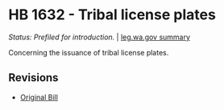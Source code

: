 # HB 1632 - Tribal license plates
*Status: Prefiled for introduction.* | [leg.wa.gov summary](https://app.leg.wa.gov/billsummary?BillNumber=1632&Year=2021)

Concerning the issuance of tribal license plates.

## Revisions
* [Original Bill](1/)